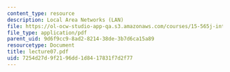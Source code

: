 ```yaml
---
content_type: resource
description: Local Area Networks (LAN)
file: https://ol-ocw-studio-app-qa.s3.amazonaws.com/courses/15-565j-integrating-esystems-global-information-systems-spring-2002/7254d27d9f2196dd1d8417831f7d2f77_lecture07.pdf
file_type: application/pdf
parent_uid: 9d6f9cc9-8ad2-8214-38de-3b7d6ca15a89
resourcetype: Document
title: lecture07.pdf
uid: 7254d27d-9f21-96dd-1d84-17831f7d2f77
---
```


